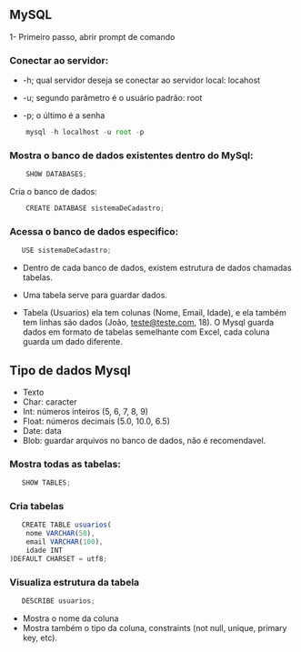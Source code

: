 ## MySQL

1- Primeiro passo, abrir prompt de comando

### Conectar ao servidor:

* -h; qual servidor deseja se conectar ao servidor local: locahost

* -u; segundo parâmetro é o usuário padrão: root

* -p; o último é a senha

```js
    mysql -h localhost -u root -p
```

### Mostra o banco de dados existentes dentro do MySql:

```js
    SHOW DATABASES;
```

Cria o banco de dados:

```js
    CREATE DATABASE sistemaDeCadastro;
```

### Acessa o banco de dados especifico:

```js
   USE sistemaDeCadastro;
```

* Dentro de cada banco de dados, existem estrutura de dados chamadas tabelas.

* Uma tabela serve para guardar dados.

* Tabela (Usuarios) ela tem colunas (Nome, Email, Idade), e ela também tem linhas são dados (João, teste@teste.com, 18). O Mysql guarda dados em formato de tabelas semelhante com Excel, cada coluna guarda um dado diferente.

## Tipo de dados Mysql

- Texto 
- Char: caracter
- Int: números inteiros (5, 6, 7, 8, 9)
- Float: números decimais (5.0, 10.0, 6.5)
- Date: data
- Blob: guardar arquivos no banco de dados, não é recomendavel.


### Mostra todas as tabelas:

```js
   SHOW TABLES;
```

### Cria tabelas
```js
   CREATE TABLE usuarios(
    nome VARCHAR(50),
    email VARCHAR(100),
    idade INT
)DEFAULT CHARSET = utf8;
```

### Visualiza estrutura da tabela

```js
   DESCRIBE usuarios;
```

* Mostra o nome da coluna
* Mostra também o tipo da coluna, constraints (not null, unique, primary key, etc).





